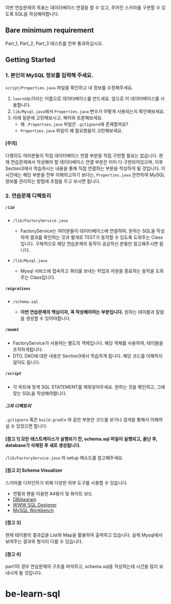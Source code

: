 이번 연습문제의 목표는 데이터베이스 연결을 할 수 있고, 주어진 스키마를 구현할 수 있도록 SQL을 작성해야합니다.


## Bare minimum requirement

Part_1, Part_2, Part_3 테스트를 전부 통과하십시오.

## Getting Started

### 1. 본인의 MySQL 정보를 입력해 주세요.
`script/Properties.java` 파일을 확인하고 내 정보를 수정해주세요.

1. `learnSQL`이라는 이름으로 데이터베이스를 만드세요. 앞으로 이 데이터베이스를 사용합니다.
2. `lib/Mysql.java`에서 `Properties.java` 변수가 어떻게 사용되는지 확인해보세요.
5. 아래 질문에 고민해보시고, 페어와 토론해보세요.
   - 왜 `.Properties.java` 파일은 `.gitignore`에 존재할까요?
   - `Properties.java` 파일이 왜 필요했을지 고민해보세요.

#### \[주의\]
다행히도 여러분들이 직접 데이터베이스 연결 부분을 직접 구현할 필요는 없습니다. 현재 연습문제에서 작성해야 할 데이터베이스 연결 부분은 이미 다 구현되어있으며, 이후 Section3에서 학습하시는 내용을 통해 직접 연결하는 부분을 작성하게 될 것입니다. 이 시간에는 해당 부분을 전부 이해려고하기 보다는, `Properties.java` 관련하여 MySQL 정보를 관리하는 방법에 초점을 두고 보시면 됩니다.


### 2. 연습문제 디렉토리

##### `/lib`

* `/lib/FactoryService.java`

   * FactoryService는 여러분들이 데이터베이스에 연결하여, 원하는 SQL을 작성하여 결과를 확인하는 것과 별개로 TEST가 동작할 수 있도록 도와주는 Class 입니다. 구체적으로 해당 연습문제의 동작이 궁금하신 분들만 참고해주시면 됩니다.

* `/lib/Mysql.java`

   * Mysql 서비스에 접속하고 쿼리를 보내는 작업과 자원을 종료하는 동작을 도와주는 Class입니다.

##### `/migrations`

* `/schema.sql`

   * **이번 연습문제의 핵심이자, 꼭 작성해야하는 부분입니다.** 원하는 테이블과 칼럼을 생성할 수 있어야합니다.

##### `/model`

   * FactoryService가 사용하는 별도의 객체입니다. 해당 객체를 사용하여, 테이블을 조작하게됩니다.
   * DTO, DAO에 대한 내용은 Section3에서 학습하게 됩니다. 해당 코드를 이해하지 않아도 됩니다.

##### `/script`

   * 각 파트에 맞게 SQL STATEMENT를 채워넣어주세요. 원하는 것을 확인하고, 그에 맞는 SQL을 작성해야합니다.


##### 그외 디렉토리
`.gitignore` 혹은 `build.gradle` 와 같은 부분은 코드를 보거나 검색을 통해서 이해하실 수 있었으면 합니다.


#### \[참고 1\] 모든 테스트케이스가 실행되기 전, schema.sql 파일이 실행되고, 끝난 후, database가 삭제된 후 새로 생성됩니다.
`/lib/FactoryService.java` 의 setup 메소드를 참고해주세요.


#### \[참고 2\] Schema Visualizer
스키마를 디자인하기 위해 다양한 외부 도구를 사용할 수 있습니다.

- 연필과 펜을 이용한 A4용지 및 화이트 보드
- [DBdiagram](https://dbdiagram.io)
- [WWW SQL Designer](http://ondras.zarovi.cz/sql/demo/)
- [MySQL Workbench](https://www.mysql.com/products/workbench/)

#### \[참고 3\]
현재 테이블의 결과값을 List와 Map을 활용하여 출력하고 있습니다. 실제 Mysql에서 보여주는 결과와 형식이 다를 수 있습니다.

#### \[참고 4\]
part1의 경우 연습문제의 구조를 파악하고, schema.sql을 작성하는데 시간을 많이 보내시게 될 것입니다.

# be-learn-sql
